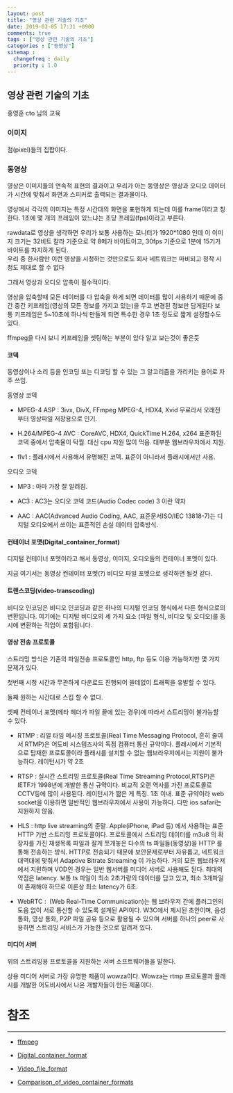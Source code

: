 ```yaml
---
layout: post
title: "영상 관련 기술의 기초"
date: 2019-03-05 17:31 +0900
comments: true
tags : ["영상 관련 기술의 기초"]
categories : ["동영상"]
sitemap :
  changefreq : daily
  priority : 1.0
---
```

## 영상 관련 기술의 기초

홍영훈 cto 님의 교육


### 이미지

점(pixel)들의 집합이다.

### 동영상
영상은 이미지들의 연속적 표현의 결과이고 우리가 아는 동영상은 영상과 오디오 데이터가 시간에 맞춰서 화면과 스피커로 출력되는 결과물이다.

영상에서 각각의 이미지는 특정 시간대의 화면을 표현하게 되는데 이를 frame이라고 칭한다.
1초에 몇 개의 프레임이 있느냐는 초당 프레임(fps)이라고 부른다.

rawdata로 영상을 생각하면 우리가 보통 사용하는 모니터가 1920*1080 인데 이 이미지 크기는 32비트 칼라 기준으로 약 8메가 바이트이고, 30fps 기준으로 1분에 15기가 바이트를 차지하게 된다.  
우리 중 한사람만 이런 영상을 시청하는 것만으로도 회사 네트워크는 마비되고 정작 시청도 제대로 할 수 없다

그래서 영상과 오디오 압축이 필수적이다.

영상을 압축할때 모든 데이터를 다 압축을 하게 되면 데이터를 많이 사용하기 때문에 중간 중간 키프레임(영상의 모든 정보를 가지고 있는)을 두고 변경된 정보만 담게된다
보통 키프레임은 5~10초에 하나씩 만들게 되면 특수한 경우 1초 정도로 짧게 설정할수도 있다.

ffmpeg을 다시 보니 키프레임을 셋팅하는 부분이 있다 알고 보는것이 좋은듯

#### 코덱

동영상이나 소리 등을 인코딩 또는 디코딩 할 수 있는 그 알고리즘을 가리키는 용어로 자주 쓰임.

동영상 코덱

* MPEG-4 ASP : 3ivx, DivX, FFmpeg MPEG-4, HDX4, Xvid 무료라서 오래전부터 영상파일 저장용으로 인기. 

* H.264/MPEG-4 AVC : CoreAVC, HDX4, QuickTime H.264, x264	표준화된 코덱 중에서 압축율이 탁월. 대신 cpu 자원 많이 먹음. 대부분 웹브라우저에서 지원.

* flv1 : 플래시에서 사용해서 유명해진 코덱. 표준이 아니라서 플래시에서만 사용.

오디오 코덱

* MP3 : 아마 가장 잘 알려짐.

* AC3 : AC3는 오디오 코덱 코드(Audio Codec code) 3 이란 약자

* AAC : AAC(Advanced Audio Coding, AAC, 표준문서ISO/IEC 13818-7)는 디지털 오디오에서 쓰이는 표준적인 손실 데이터 압축방식. 

#### 컨테이너 포맷(Digital_container_format)

디지털 컨테이너 포멧이라고 해서 동영상, 이미지, 오디오들의 컨테이너 포멧이 있다.

지금 여기서는 동영상 컨테이터 포멧(?) 비디오 파일 포멧으로 생각하면 될것 같다.

#### 트랜스코딩(video-transcoding)
비디오 인코딩은 비디오 인코딩과 같은 하나의 디지털 인코딩 형식에서 다른 형식으로의 변환입니다. 여기에는 디지털 비디오의 세 가지 요소 (파일 형식, 비디오 및 오디오)를 동시에 변환하는 작업이 포함됩니다.

#### 영상 전송 프로토콜

스트리밍 방식은 기존의 파일전송 프로토콜인 http, ftp 등도 이용 가능하지만 몇 가지 문제가 있다.

첫번째 시청 시간과 무관하게 다운로드 진행되어 쓸데없이 트래픽을 유발할 수 있다.

둘째 원하는 시간대로 스킵 할 수 없다.

셋째 컨테이너 포맷(메타 헤더가 파일 끝에 있는 경우)에 따라서 스트리밍이 불가능할 수 있다.

* RTMP : 리얼 타임 메시징 프로토콜(Real Time Messaging Protocol, 흔히 줄여서 RTMP)은 어도비 시스템즈사의 독점 컴퓨터 통신 규약이다. 플래시에서 기본적으로 탑재한 프로토콜이라 플래시를 설치할 수 없는 웹브라우저에서는 지원이 불가능하다. 레이턴시가 약 2초

* RTSP : 실시간 스트리밍 프로토콜(Real Time Streaming Protocol,RTSP)은 IETF가 1998년에 개발한 통신 규약이다. 비교적 오랜 역사를 가진 프로토콜로 CCTV등에 많이 사용된다. 레이턴시가 짧은 게 특징. 1초 이내.  표준 규약이라 web socket을 이용하면 일반적인 웹브라우저에서 사용이 가능하다. 다만 ios safari는 지원하지 않음.

* HLS : http live streaming의 준말. Apple(iPhone, iPad 등) 에서 사용하는 표준 HTTP 기반 스트리밍 프로토콜이다. 프로토콜에서 스트리밍 데이터를 m3u8 의 확장자를 가진 재생목록 파일과 잘게 쪼개놓은 다수의 ts 파일들(동영상)을 HTTP 를 통해 전송하는 방식. HTTP로 전송되기 때문에 보안문제로부터 자유롭고, 네트워크 대역대에 맞춰서 Adaptive Bitrate Streaming 이 가능하다. 거의 모든 웹브라우저에서 지원하며 VOD인 경우는 일반 웹서버를 미디어 서버로 사용해도 된다. 최대의 약점은 latency. 보통 ts 파일이 최소 2초가량의 데이터를 담고 있고, 최소 3개파일이 존재해야 하므로 이론상 최소 latency가 6초. 

* WebRTC :  (Web Real-Time Communication)는 웹 브라우저 간에 플러그인의 도움 없이 서로 통신할 수 있도록 설계된 API이다. W3C에서 제시된 초안이며, 음성 통화, 영상 통화, P2P 파일 공유 등으로 활용될 수 있으며 서버를 하나의 peer로 사용하면 스트리밍 서비스가 가능한 것으로 알려져 있다. 

#### 미디어 서버

위의 스트리밍용 프로토콜을 지원하는 서버 소프트웨어들을 말한다.

상용 미디어 서버로 가장 유명한 제품이 wowza이다. Wowza는 rtmp 프로토콜과 플래시를 개발한 어도비사에서 나온 개발자들이 만든 제품이다.

# 참조
-----
* [ffmpeg](https://www.ffmpeg.org)

* [Digital_container_format](https://en.wikipedia.org/wiki/Digital_container_format)

* [Video_file_format](https://en.wikipedia.org/wiki/Video_file_format)

* [Comparison_of_video_container_formats](https://en.wikipedia.org/wiki/Comparison_of_video_container_formats)

